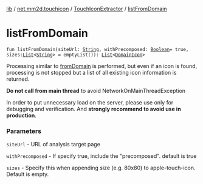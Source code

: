 [lib](../../index.md) / [net.mm2d.touchicon](../index.md) / [TouchIconExtractor](index.md) / [listFromDomain](./list-from-domain.md)

# listFromDomain

`fun listFromDomain(siteUrl: `[`String`](https://kotlinlang.org/api/latest/jvm/stdlib/kotlin/-string/index.html)`, withPrecomposed: `[`Boolean`](https://kotlinlang.org/api/latest/jvm/stdlib/kotlin/-boolean/index.html)` = true, sizes: `[`List`](https://kotlinlang.org/api/latest/jvm/stdlib/kotlin.collections/-list/index.html)`<`[`String`](https://kotlinlang.org/api/latest/jvm/stdlib/kotlin/-string/index.html)`> = emptyList()): `[`List`](https://kotlinlang.org/api/latest/jvm/stdlib/kotlin.collections/-list/index.html)`<`[`DomainIcon`](../-domain-icon/index.md)`>`

Processing similar to [fromDomain](from-domain.md) is performed, but even if an icon is found,
processing is not stopped but a list of all existing icon information is returned.

**Do not call from main thread** to avoid NetworkOnMainThreadException

In order to put unnecessary load on the server,
please use only for debugging and verification.
And **strongly recommend to avoid use in production**.

### Parameters

`siteUrl` - URL of analysis target page

`withPrecomposed` - If specify true, include the "precomposed". default is true

`sizes` - Specify this when appending size (e.g. 80x80) to apple-touch-icon. Default is empty.